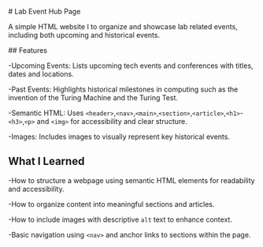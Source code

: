 \# Lab Event Hub Page



A simple HTML website I to organize and showcase lab related events, including both upcoming and historical events.





\## Features

-Upcoming Events: Lists upcoming tech events and conferences with titles, dates and locations.

-Past Events: Highlights historical milestones in computing such as the invention of the Turing Machine and the Turing Test.

-Semantic HTML: Uses `<header>`,`<nav>`,`<main>`,`<section>`,`<article>`,`<h1>`-`<h3>`,`<p>` and `<img>` for accessibility and clear structure.

-Images: Includes images to visually represent key historical events.




## What I Learned

-How to structure a webpage using semantic HTML elements for readability and accessibility.

-How to organize content into meaningful sections and articles.

-How to include images with descriptive `alt` text to enhance context.

-Basic navigation using `<nav>` and anchor links to sections within the page.

